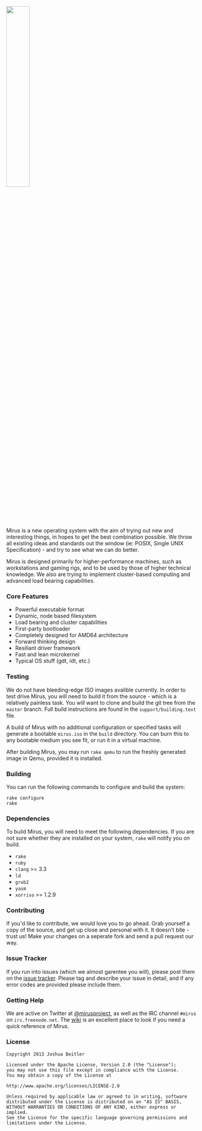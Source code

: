<img src="https://raw.github.com/joshbeitler/mirus/newsrc/documentation/resc/img/logo-type-black.png" width="35%" />

Mirus is a new operating system with the aim of trying out new and interesting things, in hopes to get the best combination possible. We throw all existing ideas and standards out the window (ie: POSIX, Single UNIX Specification) - and try to see what we can do better.

Mirus is designed primarily for higher-performance machines, such as workstations and gaming rigs, and to be used by those of higher technical knowledge. We also are trying to implement cluster-based computing and advanced load bearing capabilities.

### Core Features
* Powerful executable format
* Dynamic, node based filesystem
* Load bearing and cluster capabilities
* First-party bootloader
* Completely designed for AMD64 architecture
* Forward thinking design
* Resiliant driver framework
* Fast and lean microkernel
* Typical OS stuff (gdt, idt, etc.)

### Testing
We do not have bleeding-edge ISO images avalible currently.  In order to test drive Mirus, you will need to build it from the source - which is a relatively painless task.  You will want to clone and build the git tree from the `master` branch.  Full build instructions are found in the `support/building.text` file.

A build of Mirus with no additional configuration or specified tasks will generate a bootable `mirus.iso` in the `build` directory.  You can burn this to any bootable medium you see fit, or run it in a virtual machine.

After building Mirus, you may run `rake qemu` to run the freshly generated image in Qemu, provided it is installed.

### Building
You can run the following commands to configure and build the system:

```
rake configure
rake
```

### Dependencies
To build Mirus, you will need to meet the following dependencies.  If you are not sure whether they are installed on your system, `rake` will notify you on build.

* `rake`
* `ruby`
* `clang` >= 3.3
* `ld`
* `grub2`
* `yasm`
* `xorriso` >= 1.2.9

### Contributing
If you'd like to contribute, we would love you to go ahead.  Grab yourself a copy of the source, and get up close and personal with it.  It doesn't bite - trust us!  Make your changes on a seperate fork and send a pull request our way.

### Issue Tracker
If you run into issues (which we almost garentee you will), please post them on the [issue tracker](https://github.com/joshbeitler/mirus/issues).  Please tag and describe your issue in detail, and if any error codes are provided please include them.

### Getting Help
We are active on Twitter at [@mirusproject](http://twitter.com/mirusproject), as well as the IRC channel `#mirus` on `irc.freenode.net`.  The [wiki](https://github.com/joshbeitler/mirus/wiki) is an excellent place to look if you need a quick reference of Mirus.

### License
```
Copyright 2013 Joshua Beitler

Licensed under the Apache License, Version 2.0 (the "License");
you may not use this file except in compliance with the License.
You may obtain a copy of the License at

http://www.apache.org/licenses/LICENSE-2.0

Unless required by applicable law or agreed to in writing, software
distributed under the License is distributed on an "AS IS" BASIS,
WITHOUT WARRANTIES OR CONDITIONS OF ANY KIND, either express or implied.
See the License for the specific language governing permissions and
limitations under the License.
```